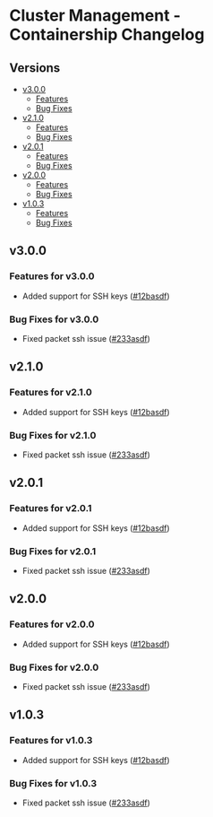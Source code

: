 # Cluster Management - Containership Changelog

## Versions

- [v3.0.0](#v300)
  - [Features](#bug-fixes-for-v300)
  - [Bug Fixes](#bug-fixes-for-v300)
- [v2.1.0](#v210)
  - [Features](#bug-fixes-for-v210)
  - [Bug Fixes](#bug-fixes-for-v210)
- [v2.0.1](#v201)
  - [Features](#bug-fixes-for-v201)
  - [Bug Fixes](#bug-fixes-for-v201)
- [v2.0.0](#v200)
  - [Features](#bug-fixes-for-v200)
  - [Bug Fixes](#bug-fixes-for-v200)
- [v1.0.3](#v103)
  - [Features](#bug-fixes-for-v103)
  - [Bug Fixes](#bug-fixes-for-v103)

## v3.0.0

### Features for v3.0.0

* Added support for SSH keys ([#12basdf](https://www.google.com))

### Bug Fixes for v3.0.0

* Fixed packet ssh issue ([#233asdf](https://www.google.com))

## v2.1.0

### Features for v2.1.0

* Added support for SSH keys ([#12basdf](https://www.google.com))

### Bug Fixes for v2.1.0

* Fixed packet ssh issue ([#233asdf](https://www.google.com))

## v2.0.1

### Features for v2.0.1

* Added support for SSH keys ([#12basdf](https://www.google.com))

### Bug Fixes for v2.0.1

* Fixed packet ssh issue ([#233asdf](https://www.google.com))

## v2.0.0

### Features for v2.0.0

* Added support for SSH keys ([#12basdf](https://www.google.com))

### Bug Fixes for v2.0.0

* Fixed packet ssh issue ([#233asdf](https://www.google.com))

## v1.0.3

### Features for v1.0.3

* Added support for SSH keys ([#12basdf](https://www.google.com))

### Bug Fixes for v1.0.3

* Fixed packet ssh issue ([#233asdf](https://www.google.com))

